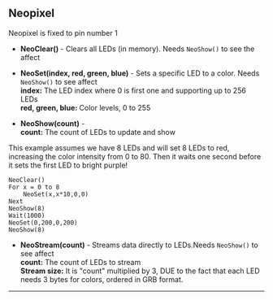 ## Neopixel

Neopixel is fixed to pin number 1 

- **NeoClear()** - Clears all LEDs (in memory). Needs `NeoShow()` to see the affect

- **NeoSet(index, red, green, blue)** - Sets a specific LED to a color. Needs `NeoShow()` to see affect<br>
**index:** The LED index where 0 is first one and supporting up to 256 LEDs<br>
**red, green, blue:** Color levels, 0 to 255 <br>

- **NeoShow(count)** -<br>
 **count:** The count of LEDs to update and show

This example assumes we have 8 LEDs and will set 8 LEDs to red, increasing the color intensity from 0 to 80.  Then it waits one second before it sets the first LED to bright purple!

```basic
NeoClear()
For x = 0 to 8
    NeoSet(x,x*10,0,0)
Next
NeoShow(8)
Wait(1000)
NeoSet(0,200,0,200)
NeoShow(8)
```

- **NeoStream(count)** - Streams data directly to LEDs.Needs `NeoShow()` to see affect<br>
 **count:** The count of LEDs to stream<br>
 **Stream size:** It is "count" multiplied by 3, DUE to the fact that each LED needs 3 bytes for colors, ordered in GRB format.
 
---